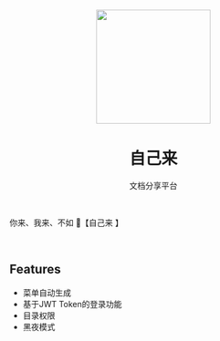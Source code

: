 <br>

<p align="center">
<img src="https://github.com/smarty-team/smarty-admin/blob/main/assets/logo.jpeg" style="width:200px;" />
</p>

<h1 align="center">自己来</h1>

<p align="center">
文档分享平台
</p>


<p align="center">
</p>

<br>

  你来、我来、不如 🚀【自己来 】

<br>


## Features

- 菜单自动生成
- 基于JWT Token的登录功能
- 目录权限
- 黑夜模式

